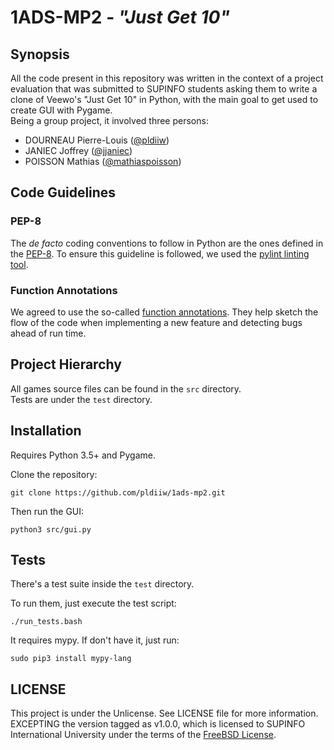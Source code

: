 # 1ADS-MP2 - *"Just Get 10"*

## Synopsis

All the code present in this repository was written in the context of a project
evaluation that was submitted to SUPINFO students asking them to write a clone
of Veewo's "Just Get 10" in Python, with the main goal to get used to create GUI
with Pygame.  
Being a group project, it involved three persons:
 * DOURNEAU Pierre-Louis ([@pldiiw][pldiiw])
 * JANIEC Joffrey ([@jjaniec][jjaniec])
 * POISSON Mathias ([@mathiaspoisson][mp])

## Code Guidelines

### PEP-8

The *de facto* coding conventions to follow in Python are the ones defined in
the [PEP-8][pep8]. To ensure this guideline is followed, we used the [pylint
linting tool][pylint].

### Function Annotations

We agreed to use the so-called [function annotations][fa]. They help sketch the
flow of the code when implementing a new feature and detecting bugs ahead of run
time.

## Project Hierarchy

All games source files can be found in the `src` directory.  
Tests are under the `test` directory.

## Installation

Requires Python 3.5+ and Pygame.

Clone the repository:

    git clone https://github.com/pldiiw/1ads-mp2.git

Then run the GUI:

    python3 src/gui.py

## Tests

There's a test suite inside the `test` directory.

To run them, just execute the test script:

    ./run_tests.bash

It requires mypy. If don't have it, just run:

    sudo pip3 install mypy-lang

## LICENSE

This project is under the Unlicense. See LICENSE file for more information.  
EXCEPTING the version tagged as v1.0.0, which is licensed to SUPINFO
International University under the terms of the [FreeBSD License][freebsd].

[freebsd]: https://en.wikipedia.org/wiki/BSD_licenses#2-clause
[pldiiw]: https://github.com/pldiiw
[jjaniec]: https://github.com/jjaniec
[mp]: https://github.com/mathiaspoisson
[pep8]: https://www.python.org/dev/peps/pep-0008
[pylint]: https://www.pylint.org
[fa]: https://www.python.org/dev/peps/pep-3107
